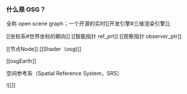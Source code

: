 ### 什么是 OSG？
全称 open scene graph；一个开源的实时[[开发引擎#三维渲染引擎]];

[[坐标系#世界坐标的朝向]]
[[智能指针 ref_prt]]
[[观察指针 observer_ptr]]

[[节点Node]]
[[Shader（osg)]]

[[osgEarth]]

空间参考系（Spatial Reference System，SRS）

![[]]
